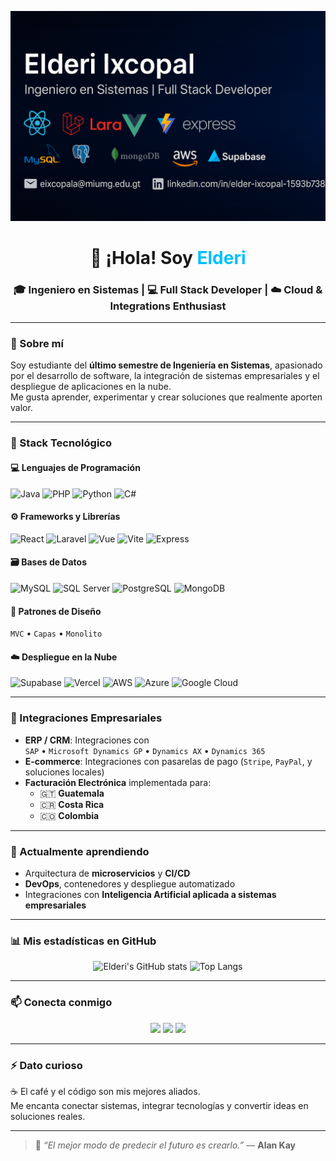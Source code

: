 <!-- Banner personalizado (puedes reemplazarlo por una imagen propia o generada con tu nombre) -->
![Banner](./banner.png)

<h1 align="center">👋 ¡Hola! Soy <span style="color:#00BFFF">Elderi</span></h1>
<h3 align="center">🎓 Ingeniero en Sistemas | 💻 Full Stack Developer | ☁️ Cloud & Integrations Enthusiast</h3>

---

### 🚀 Sobre mí
Soy estudiante del **último semestre de Ingeniería en Sistemas**, apasionado por el desarrollo de software, la integración de sistemas empresariales y el despliegue de aplicaciones en la nube.  
Me gusta aprender, experimentar y crear soluciones que realmente aporten valor.

---

### 🧠 Stack Tecnológico

#### 💻 Lenguajes de Programación
![Java](https://img.shields.io/badge/Java-ED8B00?style=for-the-badge&logo=openjdk&logoColor=white)
![PHP](https://img.shields.io/badge/PHP-777BB4?style=for-the-badge&logo=php&logoColor=white)
![Python](https://img.shields.io/badge/Python-3670A0?style=for-the-badge&logo=python&logoColor=ffdd54)
![C#](https://img.shields.io/badge/C%23-239120?style=for-the-badge&logo=c-sharp&logoColor=white)

#### ⚙️ Frameworks y Librerías
![React](https://img.shields.io/badge/React-20232A?style=for-the-badge&logo=react&logoColor=61DAFB)
![Laravel](https://img.shields.io/badge/Laravel-FF2D20?style=for-the-badge&logo=laravel&logoColor=white)
![Vue](https://img.shields.io/badge/Vue.js-35495E?style=for-the-badge&logo=vuedotjs&logoColor=4FC08D)
![Vite](https://img.shields.io/badge/Vite-646CFF?style=for-the-badge&logo=vite&logoColor=white)
![Express](https://img.shields.io/badge/Express.js-000000?style=for-the-badge&logo=express&logoColor=white)

#### 🗃️ Bases de Datos
![MySQL](https://img.shields.io/badge/MySQL-005C84?style=for-the-badge&logo=mysql&logoColor=white)
![SQL Server](https://img.shields.io/badge/SQL%20Server-CC2927?style=for-the-badge&logo=microsoftsqlserver&logoColor=white)
![PostgreSQL](https://img.shields.io/badge/PostgreSQL-316192?style=for-the-badge&logo=postgresql&logoColor=white)
![MongoDB](https://img.shields.io/badge/MongoDB-4EA94B?style=for-the-badge&logo=mongodb&logoColor=white)

#### 🧩 Patrones de Diseño
`MVC` • `Capas` • `Monolito`

#### ☁️ Despliegue en la Nube
![Supabase](https://img.shields.io/badge/Supabase-3ECF8E?style=for-the-badge&logo=supabase&logoColor=white)
![Vercel](https://img.shields.io/badge/Vercel-000000?style=for-the-badge&logo=vercel&logoColor=white)
![AWS](https://img.shields.io/badge/AWS-FF9900?style=for-the-badge&logo=amazonaws&logoColor=white)
![Azure](https://img.shields.io/badge/Azure-0078D4?style=for-the-badge&logo=microsoftazure&logoColor=white)
![Google Cloud](https://img.shields.io/badge/Google%20Cloud-4285F4?style=for-the-badge&logo=googlecloud&logoColor=white)

---

### 🔗 Integraciones Empresariales
- **ERP / CRM**: Integraciones con  
  `SAP` • `Microsoft Dynamics GP` • `Dynamics AX` • `Dynamics 365`
- **E-commerce**: Integraciones con pasarelas de pago (`Stripe`, `PayPal`, y soluciones locales)
- **Facturación Electrónica** implementada para:
  - 🇬🇹 **Guatemala**
  - 🇨🇷 **Costa Rica**
  - 🇨🇴 **Colombia**

---

### 🌱 Actualmente aprendiendo
- Arquitectura de **microservicios** y **CI/CD**
- **DevOps**, contenedores y despliegue automatizado
- Integraciones con **Inteligencia Artificial aplicada a sistemas empresariales**

---

### 📊 Mis estadísticas en GitHub
<div align="center">

![Elderi's GitHub stats](https://github-readme-stats.vercel.app/api?username=ELDERI-UMG&show_icons=true&theme=tokyonight)
![Top Langs](https://github-readme-stats.vercel.app/api/top-langs/?username=ELDERI-UMG&layout=compact&theme=tokyonight)

</div>

---

### 📫 Conecta conmigo
<p align="center">
  <a href="mailto:eixcopala@miumg.edu.gt"><img src="https://img.shields.io/badge/Correo%20Institucional-D14836?style=for-the-badge&logo=gmail&logoColor=white"></a>
  <a href="https://www.linkedin.com/in/elder-ixcopal-1593b7381/"><img src="https://img.shields.io/badge/LinkedIn-0077B5?style=for-the-badge&logo=linkedin&logoColor=white"></a>
  <a href="https://github.com/ELDERI-UMG"><img src="https://img.shields.io/badge/GitHub-100000?style=for-the-badge&logo=github&logoColor=white"></a>
</p>

---

### ⚡ Dato curioso
☕ El café y el código son mis mejores aliados.  
Me encanta conectar sistemas, integrar tecnologías y convertir ideas en soluciones reales.

---

> 🧭 *“El mejor modo de predecir el futuro es crearlo.”* — **Alan Kay**

